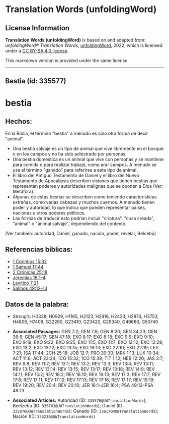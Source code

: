 # Translation Words (unfoldingWord)

## License Information

**Translation Words (unfoldingWord)** is based on and adapted from: _unfoldingWord® Translation Words_, [unfoldingWord](https://unfoldingword.org/utw), 2022, which is licensed under a [CC BY-SA 4.0 license](https://creativecommons.org/licenses/by-sa/4.0/legalcode.en).

This markdown version is provided under the same license.



--------------------------------

## Bestia (id: 335577)

bestia
======

Hechos:
-------

En la Biblia, el término "bestia" a menudo es sólo otra forma de decir "animal".

* Una bestia salvaje es un tipo de animal que vive libremente en el bosque o en los campos y no ha sido adiestrado por personas.
* Una bestia doméstica es un animal que vive con personas y se mantiene para comida o para realizar trabajo, como arar campos. A menudo se usa el término "ganado" para referirse a este tipo de animal.
* El libro del Antiguo Testamento de Daniel y el libro del Nuevo Testamento de Apocalipsis describen visiones que tienen bestias que representan poderes y autoridades malignas que se oponen a Dios (Ver: Metáfora).
* Algunas de estas bestias se describen como teniendo características extrañas, como varias cabezas y muchos cuernos. A menudo tienen poder y autoridad, lo que indica que pueden representar países, naciones u otros poderes políticos.
* Las formas de traducir esto podrían incluir "criatura", "cosa creada", "animal" o "animal salvaje", dependiendo del contexto.

(Ver también: autoridad, Daniel, ganado, nación, poder, revelar, Belcebú)

Referencias bíblicas:
---------------------

* [1 Corintios 15:32](https://ref.ly/1Cor15:32)
* [1 Samuel 17:44](https://ref.ly/1Sam17:44)
* [2 Crónicas 25:18](https://ref.ly/2Chr25:18)
* [Jeremías 16:1–4](https://ref.ly/Jer16:1-Jer16:4)
* [Levítico 7:21](https://ref.ly/Lev7:21)
* [Salmos 49:12–13](https://ref.ly/Ps49:12-Ps49:13)

Datos de la palabra:
--------------------

* Strong’s: H0338, H0929, H1165, H2123, H2416, H2423, H2874, H3753, H4806, H7409, G22260, G23410, G23420, G29340, G49680, G50740

* **Associated Passages:** GEN 7:2; GEN 7:8; GEN 8:20; GEN 34:23; GEN 36:6; GEN 45:17; GEN 47:18; EXO 8:17; EXO 8:18; EXO 9:9; EXO 9:10; EXO 9:19; EXO 9:22; EXO 9:25; EXO 11:5; EXO 11:7; EXO 12:12; EXO 12:29; EXO 13:2; EXO 13:12; EXO 13:15; EXO 19:13; EXO 22:10; EXO 22:19; LEV 7:21; 1SA 17:44; 2CH 25:18; JOB 12:7; PRO 30:30; MRK 1:13; LUK 10:34; ACT 11:6; ACT 23:24; 1CO 15:32; 1CO 15:39; TIT 1:12; HEB 12:20; JAS 3:7; REV 6:8; REV 11:7; REV 13:1; REV 13:2; REV 13:3; REV 13:4; REV 13:11; REV 13:12; REV 13:14; REV 13:15; REV 13:17; REV 13:18; REV 14:9; REV 14:11; REV 15:2; REV 16:2; REV 16:10; REV 16:13; REV 17:3; REV 17:7; REV 17:8; REV 17:11; REV 17:12; REV 17:13; REV 17:16; REV 17:17; REV 19:19; REV 19:20; REV 20:4; REV 20:10; JER 16:1–JER 16:4; PSA 49:12–PSA 49:13
* **Associated Articles:** Autoridad (ID: `335576@UWTranslationWords`); Beelzebú (ID: `335763@UWTranslationWords`); Daniel (ID: `335876@UWTranslationWords`); Ganado (ID: `336170@UWTranslationWords`); Nación (ID: `336238@UWTranslationWords`)

